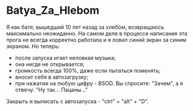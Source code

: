 # Batya_Za_Hlebom

Я как батя, вышедший 10 лет назад за хлебом, возвращаюсь максимально неожиданно. На самом деле в процессе написания эта прога не всегда корректно работала и я ловил синий экран за синим экраном. Но теперь:

- после запуска игает неловкая музыка;
- она нигде не открывается;
- громкость всегда 100%, даже если пытаться поменять;
- вносит себя в автозагрузку;
- при нажатии на любую цифру - BSOD. Вы спросите: "Зачем", а я отвечу: "Ну так... Пацаны..."

Закрыть и выписать с автозапуска - "ctrl" + "alt" + "D".
